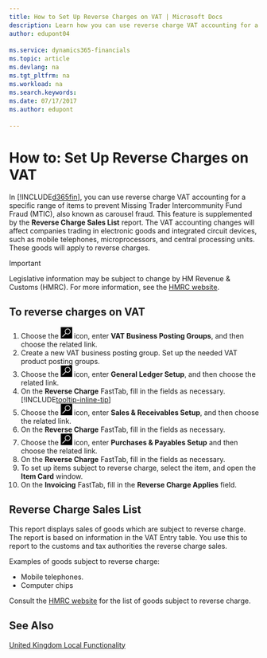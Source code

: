 ```yaml
---
title: How to Set Up Reverse Charges on VAT | Microsoft Docs
description: Learn how you can use reverse charge VAT accounting for a specific range of items to prevent Missing Trader Intercommunity Fund Fraud (MTIC).
author: edupont04

ms.service: dynamics365-financials
ms.topic: article
ms.devlang: na
ms.tgt_pltfrm: na
ms.workload: na
ms.search.keywords:
ms.date: 07/17/2017
ms.author: edupont

---
```

# How to: Set Up Reverse Charges on VAT
In [!INCLUDE[d365fin](../../includes/d365fin_md.md)], you can use reverse charge VAT accounting for a specific range of items to prevent Missing Trader Intercommunity Fund Fraud (MTIC), also known as carousel fraud. This feature is supplemented by the **Reverse Charge Sales List** report. The VAT accounting changes will affect companies trading in electronic goods and integrated circuit devices, such as mobile telephones, microprocessors, and central processing units. These goods will apply to reverse charges.

> [!IMPORTANT]  
>  Legislative information may be subject to change by HM Revenue & Customs (HMRC). For more information, see the [HMRC website](http://www.hmrc.gov.uk/index.htm).  

## To reverse charges on VAT  

1.  Choose the ![Search for Page or Report](../../media/ui-search/search_small.png "Search for Page or Report icon") icon, enter **VAT Business Posting Groups**, and then choose the related link.  
2.  Create a new VAT business posting group. Set up the needed VAT product posting groups.  
3.  Choose the ![Search for Page or Report](../../media/ui-search/search_small.png "Search for Page or Report icon") icon, enter **General Ledger Setup**, and then choose the related link.  
4.  On the **Reverse Charge** FastTab, fill in the fields as necessary. [!INCLUDE[tooltip-inline-tip](../../includes/tooltip-inline-tip_md.md)]  
5.  Choose the ![Search for Page or Report](../../media/ui-search/search_small.png "Search for Page or Report icon") icon, enter **Sales & Receivables Setup**, and then choose the related link.  
6.  On the **Reverse Charge** FastTab, fill in the fields as necessary.
7.  Choose the ![Search for Page or Report](../../media/ui-search/search_small.png "Search for Page or Report icon") icon, enter **Purchases & Payables Setup** and then choose the related link.  
6.  On the **Reverse Charge** FastTab, fill in the fields as necessary.
9. To set up items subject to reverse charge, select the item, and open the **Item Card** window.  
10. On the **Invoicing** FastTab, fill in the **Reverse Charge Applies** field.  

## Reverse Charge Sales List
This report displays sales of goods which are subject to reverse charge. The report is based on information in the VAT Entry table. You use this to report to the customs and tax authorities the reverse charge sales.  

Examples of goods subject to reverse charge:  

-   Mobile telephones.  
-   Computer chips  

Consult the [HMRC website](http:\\www.hmrc.gov.uk) for the list of goods subject to reverse charge.  

## See Also  
[United Kingdom Local Functionality](united-kingdom-local-functionality.md)  
